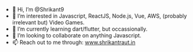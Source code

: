 - 👋 Hi, I’m @Shrikant9
- 👀 I’m interested in Javascript, ReactJS, Node.js, Vue, AWS, (probably irrelevant but) Video Games.
- 🌱 I’m currently learning dart/flutter, but occassionally.
- 💞️ I’m looking to collaborate on anything Javascript.
- 📫 Reach out to me through: www.shrikantraut.in

<!---
Shrikant9/Shrikant9 is a ✨ special ✨ repository because its `README.md` (this file) appears on your GitHub profile.
You can click the Preview link to take a look at your changes.
--->
